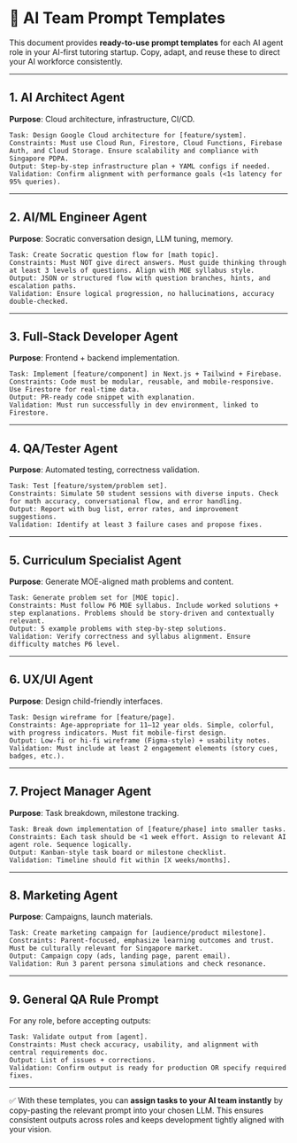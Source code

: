 # 🎯 AI Team Prompt Templates

This document provides **ready-to-use prompt templates** for each AI agent role in your AI-first tutoring startup. Copy, adapt, and reuse these to direct your AI workforce consistently.

---

## 1. AI Architect Agent
**Purpose**: Cloud architecture, infrastructure, CI/CD.
```
Task: Design Google Cloud architecture for [feature/system].
Constraints: Must use Cloud Run, Firestore, Cloud Functions, Firebase Auth, and Cloud Storage. Ensure scalability and compliance with Singapore PDPA.
Output: Step-by-step infrastructure plan + YAML configs if needed.
Validation: Confirm alignment with performance goals (<1s latency for 95% queries).
```

---

## 2. AI/ML Engineer Agent
**Purpose**: Socratic conversation design, LLM tuning, memory.
```
Task: Create Socratic question flow for [math topic].
Constraints: Must NOT give direct answers. Must guide thinking through at least 3 levels of questions. Align with MOE syllabus style.
Output: JSON or structured flow with question branches, hints, and escalation paths.
Validation: Ensure logical progression, no hallucinations, accuracy double-checked.
```

---

## 3. Full-Stack Developer Agent
**Purpose**: Frontend + backend implementation.
```
Task: Implement [feature/component] in Next.js + Tailwind + Firebase.
Constraints: Code must be modular, reusable, and mobile-responsive. Use Firestore for real-time data.
Output: PR-ready code snippet with explanation.
Validation: Must run successfully in dev environment, linked to Firestore.
```

---

## 4. QA/Tester Agent
**Purpose**: Automated testing, correctness validation.
```
Task: Test [feature/system/problem set].
Constraints: Simulate 50 student sessions with diverse inputs. Check for math accuracy, conversational flow, and error handling.
Output: Report with bug list, error rates, and improvement suggestions.
Validation: Identify at least 3 failure cases and propose fixes.
```

---

## 5. Curriculum Specialist Agent
**Purpose**: Generate MOE-aligned math problems and content.
```
Task: Generate problem set for [MOE topic].
Constraints: Must follow P6 MOE syllabus. Include worked solutions + step explanations. Problems should be story-driven and contextually relevant.
Output: 5 example problems with step-by-step solutions.
Validation: Verify correctness and syllabus alignment. Ensure difficulty matches P6 level.
```

---

## 6. UX/UI Agent
**Purpose**: Design child-friendly interfaces.
```
Task: Design wireframe for [feature/page].
Constraints: Age-appropriate for 11–12 year olds. Simple, colorful, with progress indicators. Must fit mobile-first design.
Output: Low-fi or hi-fi wireframe (Figma-style) + usability notes.
Validation: Must include at least 2 engagement elements (story cues, badges, etc.).
```

---

## 7. Project Manager Agent
**Purpose**: Task breakdown, milestone tracking.
```
Task: Break down implementation of [feature/phase] into smaller tasks.
Constraints: Each task should be <1 week effort. Assign to relevant AI agent role. Sequence logically.
Output: Kanban-style task board or milestone checklist.
Validation: Timeline should fit within [X weeks/months].
```

---

## 8. Marketing Agent
**Purpose**: Campaigns, launch materials.
```
Task: Create marketing campaign for [audience/product milestone].
Constraints: Parent-focused, emphasize learning outcomes and trust. Must be culturally relevant for Singapore market.
Output: Campaign copy (ads, landing page, parent email).
Validation: Run 3 parent persona simulations and check resonance.
```

---

## 9. General QA Rule Prompt
For any role, before accepting outputs:
```
Task: Validate output from [agent].
Constraints: Must check accuracy, usability, and alignment with central requirements doc.
Output: List of issues + corrections.
Validation: Confirm output is ready for production OR specify required fixes.
```

---

✅ With these templates, you can **assign tasks to your AI team instantly** by copy-pasting the relevant prompt into your chosen LLM. This ensures consistent outputs across roles and keeps development tightly aligned with your vision.

